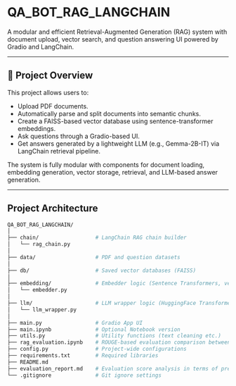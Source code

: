 # QA_BOT_RAG_LANGCHAIN

A modular and efficient Retrieval-Augmented Generation (RAG) system with document upload, vector search, and question answering UI powered by Gradio and LangChain.

---

## 🚀 Project Overview

This project allows users to:
- Upload PDF documents.
- Automatically parse and split documents into semantic chunks.
- Create a FAISS-based vector database using sentence-transformer embeddings.
- Ask questions through a Gradio-based UI.
- Get answers generated by a lightweight LLM (e.g., Gemma-2B-IT) via LangChain retrieval pipeline.

The system is fully modular with components for document loading, embedding generation, vector storage, retrieval, and LLM-based answer generation.

---

## Project Architecture


```bash
QA_BOT_RAG_LANGCHAIN/
│
├── chain/                  # LangChain RAG chain builder
│   └── rag_chain.py
│
├── data/                   # PDF and question datasets
│
├── db/                     # Saved vector databases (FAISS)
│
├── embedding/              # Embedder logic (Sentence Transformers, vectorization)
│   └── embedder.py
│
├── llm/                    # LLM wrapper logic (HuggingFace Transformers models)
│   └── llm_wrapper.py
│
├── main.py                 # Gradio App UI
├── main.ipynb              # Optional Notebook version
├── utils.py                # Utility functions (text cleaning etc.)
├── rag_evaluation.ipynb    # ROUGE-based evaluation comparison between RAG and Raw LLM Outputs
├── config.py               # Project-wide configurations
├── requirements.txt        # Required libraries
├── README.md
├── evaluation_report.md    # Evaluation score analysis in terms of precision-recall-F1 and their impacts 
└── .gitignore              # Git ignore settings
